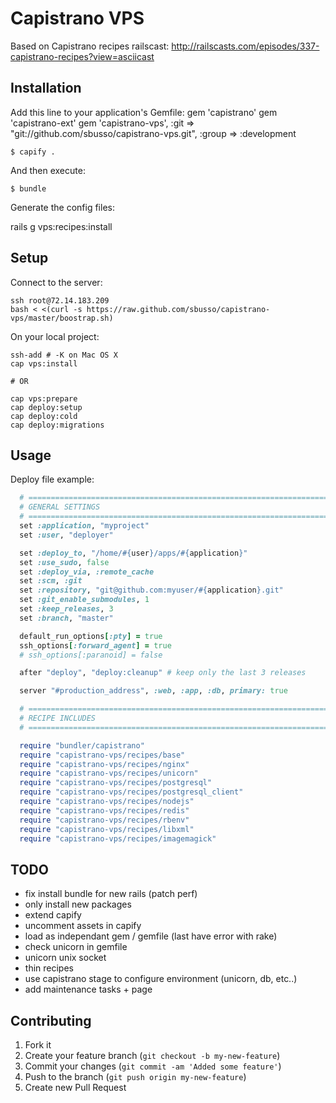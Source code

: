 # Capistrano VPS

Based on Capistrano recipes railscast: http://railscasts.com/episodes/337-capistrano-recipes?view=asciicast

## Installation

Add this line to your application's Gemfile:
    gem 'capistrano'
    gem 'capistrano-ext'
    gem 'capistrano-vps', :git => "git://github.com/sbusso/capistrano-vps.git", :group => :development

    $ capify .

And then execute:

    $ bundle

Generate the config files:

rails g vps:recipes:install

## Setup

Connect to the server:
```
ssh root@72.14.183.209
bash < <(curl -s https://raw.github.com/sbusso/capistrano-vps/master/boostrap.sh)
```

On your local project:
```
ssh-add # -K on Mac OS X
cap vps:install

# OR

cap vps:prepare
cap deploy:setup
cap deploy:cold
cap deploy:migrations
```

## Usage

Deploy file example:
```ruby
  # =============================================================================
  # GENERAL SETTINGS
  # =============================================================================
  set :application, "myproject"
  set :user, "deployer"

  set :deploy_to, "/home/#{user}/apps/#{application}"
  set :use_sudo, false
  set :deploy_via, :remote_cache
  set :scm, :git
  set :repository, "git@github.com:myuser/#{application}.git"
  set :git_enable_submodules, 1
  set :keep_releases, 3
  set :branch, "master"

  default_run_options[:pty] = true
  ssh_options[:forward_agent] = true
  # ssh_options[:paranoid] = false

  after "deploy", "deploy:cleanup" # keep only the last 3 releases

  server "#production_address", :web, :app, :db, primary: true

  # =============================================================================
  # RECIPE INCLUDES
  # =============================================================================

  require "bundler/capistrano"
  require "capistrano-vps/recipes/base"
  require "capistrano-vps/recipes/nginx"
  require "capistrano-vps/recipes/unicorn"
  require "capistrano-vps/recipes/postgresql"
  require "capistrano-vps/recipes/postgresql_client"
  require "capistrano-vps/recipes/nodejs"
  require "capistrano-vps/recipes/redis"
  require "capistrano-vps/recipes/rbenv"
  require "capistrano-vps/recipes/libxml"
  require "capistrano-vps/recipes/imagemagick"
```

## TODO

* fix install bundle for new rails (patch perf)
* only install new packages
* extend capify
* uncomment assets in capify
* load as independant gem / gemfile (last have error with rake)
* check unicorn in gemfile
* unicorn unix socket
* thin recipes
* use capistrano stage to configure environment (unicorn, db, etc..)
* add maintenance tasks + page

## Contributing

1. Fork it
2. Create your feature branch (`git checkout -b my-new-feature`)
3. Commit your changes (`git commit -am 'Added some feature'`)
4. Push to the branch (`git push origin my-new-feature`)
5. Create new Pull Request
